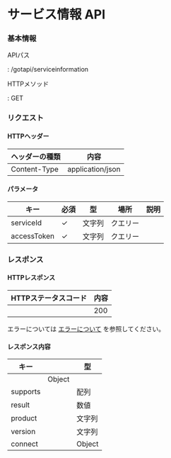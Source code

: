 <h1>サービス情報 API</h1>






<h3>基本情報</h3>


<p>APIパス</p>

<p>: /gotapi/serviceinformation</p>


<p>HTTPメソッド</p>

<p>: GET</p>


<h3>リクエスト</h3>


<h4>HTTPヘッダー</h4>


|ヘッダーの種類|内容|
|----------------|----------------|
|Content-Type|application/json|

<h4>パラメータ</h4>


|キー|必須|型|場所|説明|
|-----|-----|-----|-----|-----|
|serviceId|✓|文字列|クエリー|
|accessToken|✓|文字列|クエリー|

<h3>レスポンス</h3>


<h4>HTTPレスポンス</h4>


|HTTPステータスコード|内容|
|-----|-----|
<p>|200||</p>


<p>エラーについては <a href="./error.md">エラーについて</a> を参照してください。</p>



<h4>レスポンス内容</h4>


|キー||型|
|-----|-----|-----|
||Object|
|supports||配列|
|result||数値|
|product||文字列|
|version||文字列|
|connect||Object|
